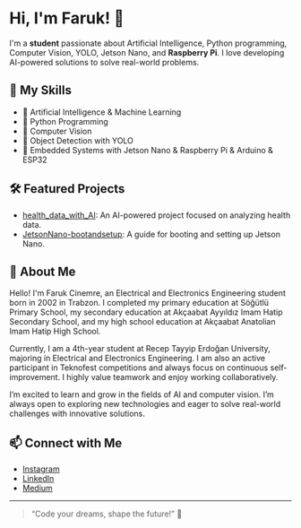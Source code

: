 # Hi, I'm Faruk! 👋

I'm a **student** passionate about Artificial Intelligence, Python programming, Computer Vision, YOLO, Jetson Nano, and **Raspberry Pi**. I love developing AI-powered solutions to solve real-world problems.

## 🚀 My Skills
- 🧠 Artificial Intelligence & Machine Learning
- 🐍 Python Programming
- 👀 Computer Vision
- 🔎 Object Detection with YOLO
- 🤖 Embedded Systems with Jetson Nano & Raspberry Pi & Arduino & ESP32

## 🛠️ Featured Projects

- [health_data_with_AI](https://github.com/Farukcinemre/health_data_with_AI): An AI-powered project focused on analyzing health data.
- [JetsonNano-bootandsetup](https://github.com/Farukcinemre/JetsonNano-bootandsetup): A guide for booting and setting up Jetson Nano.

## 🌱 About Me

Hello! I'm Faruk Cinemre, an Electrical and Electronics Engineering student born in 2002 in Trabzon. I completed my primary education at Söğütlü Primary School, my secondary education at Akçaabat Ayyıldız Imam Hatip Secondary School, and my high school education at Akçaabat Anatolian Imam Hatip High School.

Currently, I am a 4th-year student at Recep Tayyip Erdoğan University, majoring in Electrical and Electronics Engineering. I am also an active participant in Teknofest competitions and always focus on continuous self-improvement. I highly value teamwork and enjoy working collaboratively.

I’m excited to learn and grow in the fields of AI and computer vision. I’m always open to exploring new technologies and eager to solve real-world challenges with innovative solutions.

## 📫 Connect with Me

- [Instagram](https://www.instagram.com/frk_cnmr/)
- [LinkedIn](https://www.linkedin.com/in/faruk-cinemre-a58089244/)
- [Medium](https://medium.com/@faruk_cinemre21)

---

> “Code your dreams, shape the future!” 🚀
